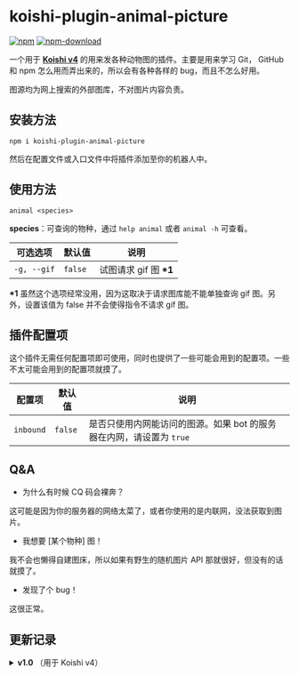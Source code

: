 # koishi-plugin-animal-picture

[![npm](https://img.shields.io/npm/v/koishi-plugin-animal-picture?style=flat-square)](https://www.npmjs.com/package/koishi-plugin-animal-picture)
[![npm-download](https://img.shields.io/npm/dw/koishi-plugin-animal-picture?style=flat-square)](https://www.npmjs.com/package/koishi-plugin-animal-picture)

一个用于 [**Koishi v4**](https://github.com/koishijs/koishi) 的用来发各种动物图的插件。主要是用来学习 Git， GitHub 和 npm 怎么用而弄出来的，所以会有各种各样的 bug，而且不怎么好用。

图源均为网上搜索的外部图库，不对图片内容负责。

## 安装方法

```shell
npm i koishi-plugin-animal-picture
```

然后在配置文件或入口文件中将插件添加至你的机器人中。

## 使用方法

```
animal <species>
```

**species**：可查询的物种，通过 `help animal` 或者 `animal -h` 可查看。

| 可选选项 | 默认值 | 说明 |
| - | - | - |
| `-g, --gif` | `false` | 试图请求 gif 图 **\*1** |

**\*1** 虽然这个选项经常没用，因为这取决于请求图库能不能单独查询 gif 图。另外，设置该值为 false 并不会使得指令不请求 gif 图。

## 插件配置项

这个插件无需任何配置项即可使用，同时也提供了一些可能会用到的配置项。一些不太可能会用到的配置项就摸了。

| 配置项 | 默认值 | 说明 |
| - | - | - |
| `inbound` | `false` | 是否只使用内网能访问的图源。如果 bot 的服务器在内网，请设置为 `true` |

## Q&A

- 为什么有时候 CQ 码会裸奔？

这可能是因为你的服务器的网络太菜了，或者你使用的是内联网，没法获取到图片。

- 我想要 \[某个物种\] 图！

我不会也懒得自建图床，所以如果有野生的随机图片 API 那就很好，但没有的话就摸了。

- 发现了个 bug！

这很正常。

## 更新记录

<details>
<summary><b>v1.0</b> （用于 Koishi v4）</summary>

### v1.0.2

- 增加了对控制台 Schema 的支持，并修复了文档。

### v1.0.1

- 清除了失效的图源。

### v1.0.0

- 对 v4 做了一个很简陋的适配。
- 因为删掉了一个失效图源，配置项 `requestLimit` 不再起作用而被删除。

</details>